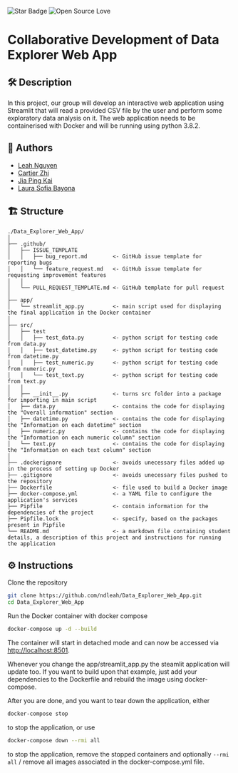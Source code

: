 ![Star Badge](https://img.shields.io/static/v1?label=%F0%9F%8C%9F&message=If%20Useful&style=style=flat&color=BC4E99)
![Open Source Love](https://badges.frapsoft.com/os/v1/open-source.svg?v=103)

# Collaborative Development of Data Explorer Web App

## 🛠️ Description
In this project, our group will develop an interactive web application using Streamlit that will read a provided CSV file by the user and perform some exploratory data analysis on it. The web application needs to be containerised with Docker and will be running using python 3.8.2.

## 👤 Authors

* [Leah Nguyen](https://github.com/ndleah)
* [Cartier Zhi](https://github.com/cartierz)
* [Jia Ping Kai](https://github.com/caijiaping)
* [Laura Sofia Bayona](https://github.com/Laurabayonaf)

## 🏗️ Structure

```
./Data_Explorer_Web_App/
│
├── .github/
│   ├── ISSUE_TEMPLATE       
│   │   ├── bug_report.md        <- GitHub issue template for reporting bugs  
│   │   └── feature_request.md   <- GitHub issue template for requesting improvement features
│   │
│   └── PULL_REQUEST_TEMPLATE.md <- GitHub template for pull request
│
├── app/
│   └── streamlit_app.py         <- main script used for displaying the final application in the Docker container
│
├── src/
│   ├── test
│   │   ├── test_data.py         <- python script for testing code from data.py
│   │   ├── test_datetime.py     <- python script for testing code from datetime.py
│   │   ├── test_numeric.py      <- python script for testing code from numeric.py
│   │   └── test_text.py         <- python script for testing code from text.py
│   │
│   ├── __init__.py              <- turns src folder into a package for importing in main script
│   ├── data.py                  <- contains the code for displaying the "Overall information" section
│   ├── datetime.py              <- contains the code for displaying the "Information on each datetime" section
│   ├── numeric.py               <- contains the code for displaying the "Information on each numeric column" section
│   └── text.py                  <- contains the code for displaying the "Information on each text column" section
│   
├── .dockerignore                <- avoids unecessary files added up in the process of setting up Docker
├── .gitignore                   <- avoids unecessary files pushed to the repository
├── Dockerfile                   <- file used to build a Docker image
├── docker-compose.yml           <- a YAML file to configure the application's services
├── Pipfile                      <- contain information for the dependencies of the project
├── Pipfile.lock                 <- specify, based on the packages present in Pipfile
└── README.md                    <- a markdown file containing student details, a description of this project and instructions for running the application
```

## ⚙️ Instructions

Clone the repository

```bash
git clone https://github.com/ndleah/Data_Explorer_Web_App.git
cd Data_Explorer_Web_App
```

Run the Docker container with docker compose

```bash
docker-compose up -d --build
```

The container will start in detached mode and can now be accessed via [http://localhost:8501](http://localhost:8501). 

Whenever you change the app/streamlit_app.py the steamlit application will update too. If you want to build upon that example, just add your dependencies to the Dockerfile and rebuild the image using docker-compose.

After you are done, and you want to tear down the application, either

```bash
docker-compose stop
```

to stop the application, or use 

```bash
docker-compose down --rmi all
```

to stop the application, remove the stopped containers and optionally `--rmi all` / remove all images associated in the docker-compose.yml file.